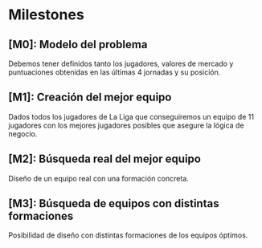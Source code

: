 # Milestones
## [M0]: Modelo del problema
Debemos tener definidos tanto los jugadores, valores de mercado y puntuaciones obtenidas en las últimas 4 jornadas y su posición.

## [M1]: Creación del mejor equipo
Dados todos los jugadores de La Liga que conseguiremos un equipo de 11 jugadores con los mejores jugadores posibles que asegure la lógica de negocio.

## [M2]: Búsqueda real del mejor equipo
Diseño de un equipo real con una formación concreta.

## [M3]: Búsqueda de equipos con distintas formaciones

Posibilidad de diseño con distintas formaciones de los equipos óptimos.